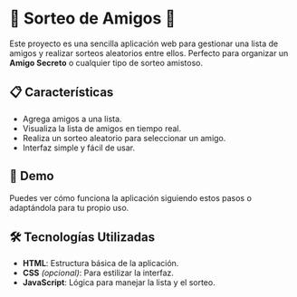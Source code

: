 # 🎉 Sorteo de Amigos 🎲

Este proyecto es una sencilla aplicación web para gestionar una lista de amigos y realizar sorteos aleatorios entre ellos. Perfecto para organizar un **Amigo Secreto** o cualquier tipo de sorteo amistoso.

## 📋 Características

- Agrega amigos a una lista.
- Visualiza la lista de amigos en tiempo real.
- Realiza un sorteo aleatorio para seleccionar un amigo.
- Interfaz simple y fácil de usar.

## 🚀 Demo

Puedes ver cómo funciona la aplicación siguiendo estos pasos o adaptándola para tu propio uso.

## 🛠️ Tecnologías Utilizadas

- **HTML**: Estructura básica de la aplicación.
- **CSS** *(opcional)*: Para estilizar la interfaz.
- **JavaScript**: Lógica para manejar la lista y el sorteo.

